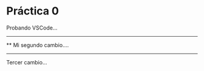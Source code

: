  # Práctica 0

Probando VSCode...

***********************
**  Mi segundo cambio....
*************************

Tercer cambio... 